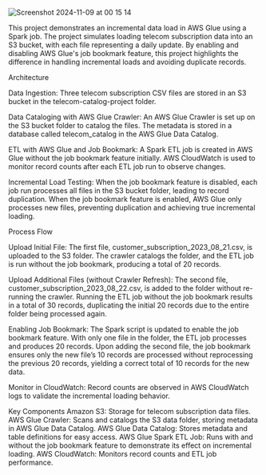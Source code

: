 
![Screenshot 2024-11-09 at 00 15 14](https://github.com/user-attachments/assets/8202ef42-8764-4728-a815-aa740016d9b2)




This project demonstrates an incremental data load in AWS Glue using a Spark job. The project simulates loading telecom subscription data into an S3 bucket, with each file representing a daily update. By enabling and disabling AWS Glue's job bookmark feature, this project highlights the difference in handling incremental loads and avoiding duplicate records.

Architecture

Data Ingestion:
Three telecom subscription CSV files are stored in an S3 bucket in the telecom-catalog-project folder.

Data Cataloging with AWS Glue Crawler:
An AWS Glue Crawler is set up on the S3 bucket folder to catalog the files.
The metadata is stored in a database called telecom_catalog in the AWS Glue Data Catalog.

ETL with AWS Glue and Job Bookmark:
A Spark ETL job is created in AWS Glue without the job bookmark feature initially.
AWS CloudWatch is used to monitor record counts after each ETL job run to observe changes.

Incremental Load Testing:
When the job bookmark feature is disabled, each job run processes all files in the S3 bucket folder, leading to record duplication.
When the job bookmark feature is enabled, AWS Glue only processes new files, preventing duplication and achieving true incremental loading.

Process Flow

Upload Initial File:
The first file, customer_subscription_2023_08_21.csv, is uploaded to the S3 folder.
The crawler catalogs the folder, and the ETL job is run without the job bookmark, producing a total of 20 records.

Upload Additional Files (without Crawler Refresh):
The second file, customer_subscription_2023_08_22.csv, is added to the folder without re-running the crawler.
Running the ETL job without the job bookmark results in a total of 30 records, duplicating the initial 20 records due to the entire folder being processed again.

Enabling Job Bookmark:
The Spark script is updated to enable the job bookmark feature.
With only one file in the folder, the ETL job processes and produces 20 records.
Upon adding the second file, the job bookmark ensures only the new file’s 10 records are processed without reprocessing the previous 20 records, yielding a correct total of 10 records for the new data.

Monitor in CloudWatch:
Record counts are observed in AWS CloudWatch logs to validate the incremental loading behavior.

Key Components
Amazon S3: Storage for telecom subscription data files.
AWS Glue Crawler: Scans and catalogs the S3 data folder, storing metadata in AWS Glue Data Catalog.
AWS Glue Data Catalog: Stores metadata and table definitions for easy access.
AWS Glue Spark ETL Job:
Runs with and without the job bookmark feature to demonstrate its effect on incremental loading.
AWS CloudWatch: Monitors record counts and ETL job performance.
